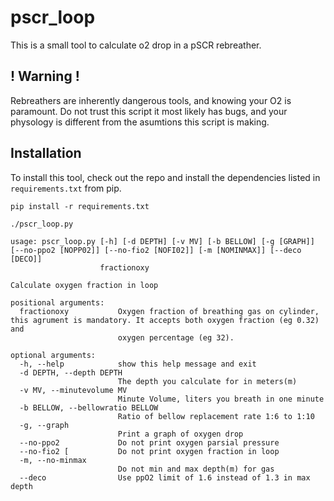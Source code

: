 # pscr_loop

This is a small tool to calculate o2 drop in a pSCR rebreather.

## ! Warning !
Rebreathers are inherently dangerous tools, and knowing your O2 is paramount.
Do not trust this script it most likely has bugs, and your physology is different
from the asumtions this script is making.

## Installation
To install this tool, check out the repo and install the dependencies listed in `requirements.txt` from pip.

  `pip install -r requirements.txt`


```
./pscr_loop.py

usage: pscr_loop.py [-h] [-d DEPTH] [-v MV] [-b BELLOW] [-g [GRAPH]] [--no-ppo2 [NOPP02]] [--no-fio2 [NOFI02]] [-m [NOMINMAX]] [--deco [DECO]]
                    fractionoxy

Calculate oxygen fraction in loop

positional arguments:
  fractionoxy           Oxygen fraction of breathing gas on cylinder, this agrument is mandatory. It accepts both oxygen fraction (eg 0.32) and
                        oxygen percentage (eg 32).

optional arguments:
  -h, --help            show this help message and exit
  -d DEPTH, --depth DEPTH
                        The depth you calculate for in meters(m)
  -v MV, --minutevolume MV
                        Minute Volume, liters you breath in one minute
  -b BELLOW, --bellowratio BELLOW
                        Ratio of bellow replacement rate 1:6 to 1:10
  -g, --graph
                        Print a graph of oxygen drop
  --no-ppo2             Do not print oxygen parsial pressure
  --no-fio2 [           Do not print oxygen fraction in loop
  -m, --no-minmax
                        Do not min and max depth(m) for gas
  --deco                Use ppO2 limit of 1.6 instead of 1.3 in max depth
```
